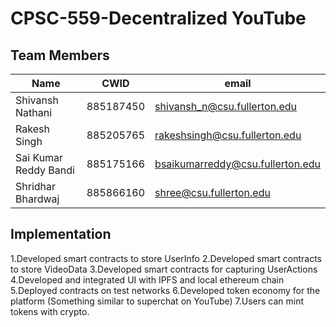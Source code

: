 # CPSC-559-Decentralized YouTube
## Team Members
| Name                  | CWID      | email                            |
|-----------------------|-----------|----------------------------------|
| Shivansh Nathani      | 885187450 | shivansh_n@csu.fullerton.edu     |
| Rakesh Singh          | 885205765 | rakeshsingh@csu.fullerton.edu    |
| Sai Kumar Reddy Bandi | 885175166 | bsaikumarreddy@csu.fullerton.edu |
| Shridhar Bhardwaj     | 885866160 | shree@csu.fullerton.edu          |

## Implementation 
1.Developed smart contracts to store UserInfo
2.Developed smart contracts to store VideoData
3.Developed smart contracts for capturing UserActions
4.Developed and integrated UI with IPFS and local ethereum chain
5.Deployed contracts on test networks
6.Developed token economy for the platform (Something similar to superchat on YouTube)
7.Users can mint tokens with crypto.

